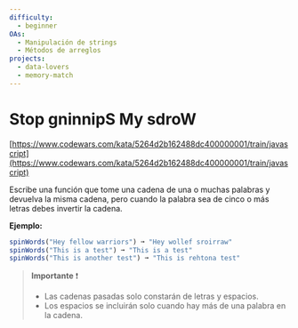 ```yaml
---
difficulty:
  - beginner
OAs:
  - Manipulación de strings
  - Métodos de arreglos
projects:
  - data-lovers
  - memory-match
---
```


# Stop gninnipS My sdroW

[https://www.codewars.com/kata/5264d2b162488dc400000001/train/javascript](https://www.codewars.com/kata/5264d2b162488dc400000001/train/javascript)

Escribe una función que tome una cadena de una o muchas palabras y devuelva la
misma cadena, pero cuando la palabra sea de cinco o más letras debes invertir la
cadena.

__Ejemplo:__

```js
spinWords("Hey fellow warriors") ➞ "Hey wollef sroirraw"
spinWords("This is a test") ➞ "This is a test"
spinWords("This is another test") ➞ "This is rehtona test"
```

> __Importante__ ❗
>
> - Las cadenas pasadas solo constarán de letras y espacios.
> - Los espacios se incluirán solo cuando hay más de una palabra en la cadena.
